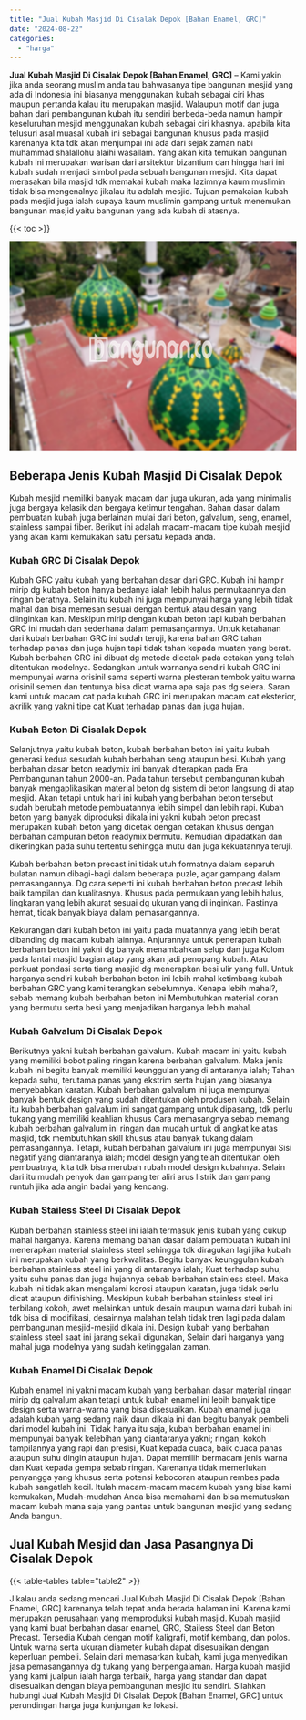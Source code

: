 ```yaml
---
title: "Jual Kubah Masjid Di Cisalak Depok [Bahan Enamel, GRC]"
date: "2024-08-22"
categories: 
  - "harga"
---
```


**Jual Kubah Masjid Di Cisalak Depok \[Bahan Enamel, GRC\]** – Kami yakin jika anda seorang muslim anda tau bahwasanya tipe bangunan mesjid yang ada di Indonesia ini biasanya menggunakan kubah sebagai ciri khas maupun pertanda kalau itu merupakan masjid. Walaupun motif dan juga bahan dari pembangunan kubah itu sendiri berbeda-beda namun hampir keseluruhan mesjid menggunakan kubah sebagai ciri khasnya. apabila kita telusuri asal muasal kubah ini sebagai bangunan khusus pada masjid karenanya kita tdk akan menjumpai ini ada dari sejak zaman nabi muhammad shalallohu alaihi wasallam. Yang akan kita temukan bangunan kubah ini merupakan warisan dari arsitektur bizantium dan hingga hari ini kubah sudah menjadi simbol pada sebuah bangunan mesjid. Kita dapat merasakan bila masjid tdk memakai kubah maka lazimnya kaum muslimin tidak bisa mengenalnya jikalau itu adalah mesjid. Tujuan pemakaian kubah pada mesjid juga ialah supaya kaum muslimin gampang untuk menemukan bangunan masjid yaitu bangunan yang ada kubah di atasnya.

{{< toc >}}

![Jual Kubah Masjid Di Cisalak Depok [Bahan Enamel, GRC]](/images/jual-kubah-masjid-28.png)

## Beberapa Jenis Kubah Masjid Di Cisalak Depok

Kubah mesjid memiliki banyak macam dan juga ukuran, ada yang minimalis juga bergaya kelasik dan bergaya ketimur tengahan. Bahan dasar dalam pembuatan kubah juga berlainan mulai dari beton, galvalum, seng, enamel, stainless sampai fiber. Berikut ini adalah macam-macam tipe kubah mesjid yang akan kami kemukakan satu persatu kepada anda.

### Kubah GRC Di Cisalak Depok

Kubah GRC yaitu kubah yang berbahan dasar dari GRC. Kubah ini hampir mirip dg kubah beton hanya bedanya ialah lebih halus permukaannya dan ringan beratnya. Selain itu kubah ini juga mempunyai harga yang lebih tidak mahal dan bisa memesan sesuai dengan bentuk atau desain yang diinginkan kan. Meskipun mirip dengan kubah beton tapi kubah berbahan GRC ini mudah dan sederhana dalam pemasangannya. Untuk ketahanan dari kubah berbahan GRC ini sudah teruji, karena bahan GRC tahan terhadap panas dan juga hujan tapi tidak tahan kepada muatan yang berat. Kubah berbahan GRC ini dibuat dg metode dicetak pada cetakan yang telah ditentukan modelnya. Sedangkan untuk warnanya sendiri kubah GRC ini mempunyai warna orisinil sama seperti warna plesteran tembok yaitu warna orisinil semen dan tentunya bisa dicat warna apa saja pas dg selera. Saran kami untuk macam cat pada kubah GRC ini merupakan macam cat eksterior, akrilik yang yakni tipe cat Kuat terhadap panas dan juga hujan.

### Kubah Beton Di Cisalak Depok

Selanjutnya yaitu kubah beton, kubah berbahan beton ini yaitu kubah generasi kedua sesudah kubah berbahan seng ataupun besi. Kubah yang berbahan dasar beton readymix ini banyak diterapkan pada Era Pembangunan tahun 2000-an. Pada tahun tersebut pembangunan kubah banyak mengaplikasikan material beton dg sistem di beton langsung di atap mesjid. Akan tetapi untuk hari ini kubah yang berbahan beton tersebut sudah berubah metode pembuatannya lebih simpel dan lebih rapi. Kubah beton yang banyak diproduksi dikala ini yakni kubah beton precast merupakan kubah beton yang dicetak dengan cetakan khusus dengan berbahan campuran beton readymix bermutu. Kemudian dipadatkan dan dikeringkan pada suhu tertentu sehingga mutu dan juga kekuatannya teruji.

Kubah berbahan beton precast ini tidak utuh formatnya dalam separuh bulatan namun dibagi-bagi dalam beberapa puzle, agar gampang dalam pemasangannya. Dg cara seperti ini kubah berbahan beton precast lebih baik tampilan dan kualitasnya. Khusus pada permukaan yang lebih halus, lingkaran yang lebih akurat sesuai dg ukuran yang di inginkan. Pastinya hemat, tidak banyak biaya dalam pemasangannya.

Kekurangan dari kubah beton ini yaitu pada muatannya yang lebih berat dibanding dg macam kubah lainnya. Anjurannya untuk penerapan kubah berbahan beton ini yakni dg banyak menambahkan selup dan juga Kolom pada lantai masjid bagian atap yang akan jadi penopang kubah. Atau perkuat pondasi serta tiang masjid dg menerapkan besi ulir yang full. Untuk harganya sendiri kubah berbahan beton ini lebih mahal ketimbang kubah berbahan GRC yang kami terangkan sebelumnya. Kenapa lebih mahal?, sebab memang kubah berbahan beton ini Membutuhkan material coran yang bermutu serta besi yang menjadikan harganya lebih mahal.

### Kubah Galvalum Di Cisalak Depok

Berikutnya yakni kubah berbahan galvalum. Kubah macam ini yaitu kubah yang memiliki bobot paling ringan karena berbahan galvalum. Maka jenis kubah ini begitu banyak memiliki keunggulan yang di antaranya ialah; Tahan kepada suhu, terutama panas yang ekstrim serta hujan yang biasanya menyebabkan karatan. Kubah berbahan galvalum ini juga mempunyai banyak bentuk design yang sudah ditentukan oleh produsen kubah. Selain itu kubah berbahan galvalum ini sangat gampang untuk dipasang, tdk perlu tukang yang memiliki keahlian khusus Cara memasangnya sebab memang kubah berbahan galvalum ini ringan dan mudah untuk di angkat ke atas masjid, tdk membutuhkan skill khusus atau banyak tukang dalam pemasangannya. Tetapi, kubah berbahan galvalum ini juga mempunyai Sisi negatif yang diantaranya ialah; model design yang telah ditentukan oleh pembuatnya, kita tdk bisa merubah rubah model design kubahnya. Selain dari itu mudah penyok dan gampang ter aliri arus listrik dan gampang runtuh jika ada angin badai yang kencang.

### Kubah Stailess Steel Di Cisalak Depok

Kubah berbahan stainless steel ini ialah termasuk jenis kubah yang cukup mahal harganya. Karena memang bahan dasar dalam pembuatan kubah ini menerapkan material stainless steel sehingga tdk diragukan lagi jika kubah ini merupakan kubah yang berkwalitas. Begitu banyak keunggulan kubah berbahan stainless steel ini yang di antaranya ialah; Kuat terhadap suhu, yaitu suhu panas dan juga hujannya sebab berbahan stainless steel. Maka kubah ini tidak akan mengalami korosi ataupun karatan, juga tidak perlu dicat ataupun difinishing. Meskipun kubah berbahan stainless steel ini terbilang kokoh, awet melainkan untuk desain maupun warna dari kubah ini tdk bisa di modifikasi, desainnya malahan telah tidak tren lagi pada dalam pembangunan mesjid-mesjid dikala ini. Design kubah yang berbahan stainless steel saat ini jarang sekali digunakan, Selain dari harganya yang mahal juga modelnya yang sudah ketinggalan zaman.

### Kubah Enamel Di Cisalak Depok

Kubah enamel ini yakni macam kubah yang berbahan dasar material ringan mirip dg galvalum akan tetapi untuk kubah enamel ini lebih banyak tipe design serta warna-warna yang bisa disesuaikan. Kubah enamel juga adalah kubah yang sedang naik daun dikala ini dan begitu banyak pembeli dari model kubah ini. Tidak hanya itu saja, kubah berbahan enamel ini mempunyai banyak kelebihan yang diantaranya yakni; ringan, kokoh tampilannya yang rapi dan presisi, Kuat kepada cuaca, baik cuaca panas ataupun suhu dingin ataupun hujan. Dapat memilih bermacam jenis warna dan Kuat kepada gempa sebab ringan. Karenanya tidak memerlukan penyangga yang khusus serta potensi kebocoran ataupun rembes pada kubah sangatlah kecil. Itulah macam-macam macam kubah yang bisa kami kemukakan, Mudah-mudahan Anda bisa memahami dan bisa memutuskan macam kubah mana saja yang pantas untuk bangunan mesjid yang sedang Anda bangun.

## Jual Kubah Mesjid dan Jasa Pasangnya Di Cisalak Depok

{{< table-tables table="table2" >}}

Jikalau anda sedang mencari Jual Kubah Masjid Di Cisalak Depok \[Bahan Enamel, GRC\] karenanya telah tepat anda berada halaman ini. Karena kami merupakan perusahaan yang memproduksi kubah masjid. Kubah masjid yang kami buat berbahan dasar enamel, GRC, Stailess Steel dan Beton Precast. Tersedia Kubah dengan motif kaligrafi, motif kembang, dan polos. Untuk warna serta ukuran diameter kubah dapat disesuaikan dengan keperluan pembeli. Selain dari memasarkan kubah, kami juga menyedikan jasa pemasangannya dg tukang yang berpengalaman. Harga kubah masjid yang kami jualpun ialah harga terbaik, harga yang standar dan dapat disesuaikan dengan biaya pembangunan mesjid itu sendiri. Silahkan hubungi Jual Kubah Masjid Di Cisalak Depok \[Bahan Enamel, GRC\] untuk perundingan harga juga kunjungan ke lokasi.
